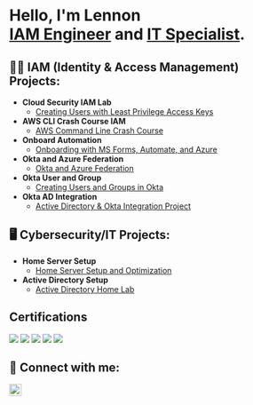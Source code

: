 <h1>Hello, I'm Lennon <br/><a href="https://github.com/lsvirak85">IAM Engineer</a> and <a href="https://www.linkedin.com/in/lennon-virakone/">IT Specialist</a>. 

<h2>👨‍💻 IAM (Identity & Access Management) Projects:</h2>

- <b>Cloud Security IAM Lab</b>
  - [Creating Users with Least Privilege Access Keys](https://github.com/lsvirak85/Cloud-Security-IAM-Lab)
- <b>AWS CLI Crash Course IAM</b>
  - [AWS Command Line Crash Course](https://github.com/lsvirak85/AWS-CLI-Crash-Course-IAM-) 
- <b>Onboard Automation</b>
  - [Onboarding with MS Forms, Automate, and Azure](https://github.com/lsvirak85/Onboard-Automation/blob/main/README.md)
- <b>Okta and Azure Federation</b>
  - [Okta and Azure Federation](https://github.com/lsvirak85/Okta-and-Azure-Federation/blob/main/README.md)
- <b>Okta User and Group</b>
  - [Creating Users and Groups in Okta](https://github.com/lsvirak85/Okta-User-and-Group/blob/main/README.md)
- <b>Okta AD Integration</b>
  - [Active Directory & Okta Integration Project](https://github.com/lsvirak85/Okta-AD-Intergration/blob/main/README.md)

<h2>🖥️ Cybersecurity/IT Projects:</h2>

- <b>Home Server Setup</b>
  - [Home Server Setup and Optimization](https://github.com/lsvirak85/Home-Server-Setup/blob/main/README.md)
- <b>Active Directory Setup</b>
  - [Active Directory Home Lab](https://github.com/lsvirak85/Active-Directory-Setup/blob/main/README.md)

## Certifications
<div>
<img src="https://img.shields.io/badge/-Security%2B-FF0000?&style=for-the-badge&logo=CompTIA&logoColor=white" />
<img src="https://img.shields.io/badge/-Network%2B-007ACC?&style=for-the-badge&logo=CompTIA&logoColor=white" />
<img src="https://img.shields.io/badge/-A%2B-4D4D4D?&style=for-the-badge&logo=CompTIA&logoColor=white" />
<img src="https://img.shields.io/badge/-CDSA-006400?&style=for-the-badge&logoColor=white" />
<img src="https://img.shields.io/badge/-CCD-000080?&style=for-the-badge&logoColor=white" />
</div>

<h2> 🤳 Connect with me:</h2>

[<img align="left" alt="JoshMadakor | LinkedIn" width="22px" src="https://cdn.jsdelivr.net/npm/simple-icons@v3/icons/linkedin.svg" />][linkedin]

[linkedin]: (https://www.linkedin.com/in/lennon-virakone/)

<!--
**lsvirak85/lsvirak85** is a ✨ _special_ ✨ repository because its `README.md` (this file) appears on your GitHub profile.

Here are some ideas to get you started:

- 🔭 I’m currently working on ...
- 🌱 I’m currently learning ...
- 👯 I’m looking to collaborate on ...
- 🤔 I’m looking for help with ...
- 💬 Ask me about ...
- 📫 How to reach me: ...
- 😄 Pronouns: ...
- ⚡ Fun fact: ...
-->
